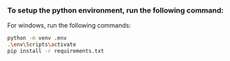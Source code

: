 

### To setup the python environment, run the following command:


For windows, run the following commands:
```bash
python -m venv .env
.\env\Scripts\activate
pip install -r requirements.txt
```
